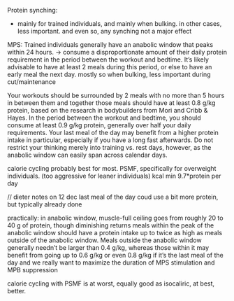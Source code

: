 Protein synching:
- mainly for trained individuals, and mainly when bulking. in other cases, less important. and even so, any synching not a major effect

MPS:
Trained individuals generally have an anabolic window that peaks within 24 hours.
-> consume a disproportionate amount of their daily protein requirement in the period between the workout and bedtime. It’s likely advisable to have at least 2 meals during this period, or else to have an early meal the next day. mostly so when bulking, less important during cut/maintenance

 Your workouts should be surrounded by 2 meals with no more than 5 hours in between them and together those meals should have at least 0.8 g/kg protein, based on the research in bodybuilders from Mori and Cribb & Hayes. In the period between the workout and bedtime, you should consume at least 0.9 g/kg protein, generally over half your daily requirements. Your last meal of the day may benefit from a higher protein intake in particular, especially if you have a long fast afterwards. Do not restrict your thinking merely into training vs. rest days, however, as the anabolic window can easily span across calendar days.


 calorie cycling probably best for most.
 PSMF, specifically for overweight individuals. (too aggressive for leaner individuals)
 kcal min 9.7*protein per day



 // dieter notes on 12 dec
 last meal of the day coud use a bit more protein, but typically already done

practically:
in anabolic window, muscle-full ceiling goes from roughly 20 to 40 g of protein, though diminishing returns
meals within the peak of the anabolic window should have a protein intake up to twice as high as meals outside of the anabolic window. Meals outside the anabolic window generally needn’t be larger than 0.4 g/kg, whereas those within it may benefit from going up to 0.6 g/kg or even 0.8 g/kg if it’s the last meal of the day and we really want to maximize the duration of MPS stimulation and MPB suppression


calorie cycling with PSMF is at worst, equally good as isocaliric, at best, better.